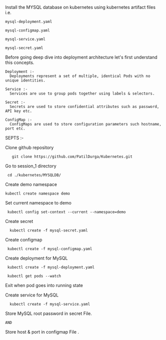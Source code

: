 
 Install the MYSQL database on kubernetes using kubernetes artifact files  i.e. 
 
    mysql-deployment.yaml 

    mysql-configmap.yaml

    mysql-service.yaml

    mysql-secret.yaml 
   
Before going deep dive into deployment architecture let's first understand this concepts.

    Deployment :-
      Deployments represent a set of multiple, identical Pods with no unique identities. 

    Service :-
      Services are use to group pods together using labels & selectors. 

    Secret :- 
      Secrets are used to store confidential attributes such as password, API key etc.

    ConfigMap :- 
      ConfigMaps are used to store configuration parameters such hostname, port etc.
      
SEPTS :- 
 
Clone github repository

       git clone https://github.com/PatilDurga/Kubernetes.git

Go to session_1 directory

     cd ./kubernetes/MYSQLDB/

Create demo namespace

    kubectl create namespace demo
  
Set current namespace to demo

     kubectl config set-context --current --namespace=demo
   
Create secret 

      kubectl create -f mysql-secret.yaml 
    
Create configmap

     kubectl create -f mysql-configmap.yaml
     
Create deployment for MySQL

     kubectl create -f mysql-deployment.yaml

     kubectl get pods --watch

Exit when pod goes into running state
  
Create service for MySQL

      kubectl create -f mysql-service.yaml
      
      
Store MySQL root password in secret File.

    AND 
    
Store host & port in configmap File . 

      





     
 

